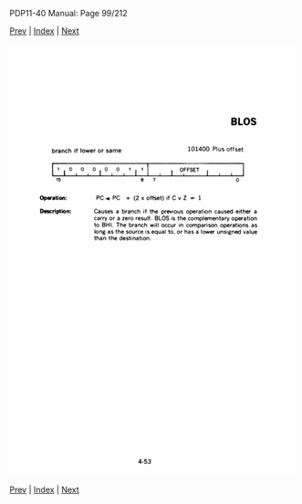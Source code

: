 PDP11-40 Manual: Page 99/212

[Prev](pdp11-40-000098.html) | [Index](index.html) | [Next](pdp11-40-000100.html)

![](pdp11-40-000099.gif)

[Prev](pdp11-40-000098.html) | [Index](index.html) | [Next](pdp11-40-000100.html)


